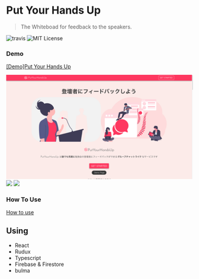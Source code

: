 # Put Your Hands Up

> The Whiteboad for feedback to the speakers.

![travis](https://travis-ci.org/nkgrnkgr/put-your-hands-up.svg?branch=master)
![MIT License](https://img.shields.io/badge/license-MIT-blue.svg?style=flass)

### Demo

[[Demo]Put Your Hands Up](https://put-your-hands-up-test.firebaseapp.com/events/b8829a6a-5385-4550-b8ad-bc078b578ac7/)


![alt](./src/images/cap.png)
<img src="./src/images/s1" style="width: 40%">
<img src="./src/images/s2" style="width: 40%">

### How To Use

[How to use](https://pyhu.nkgr.app#howtouse)




## Using

- React
- Rudux
- Typescript
- Firebase & Firestore
- bulma